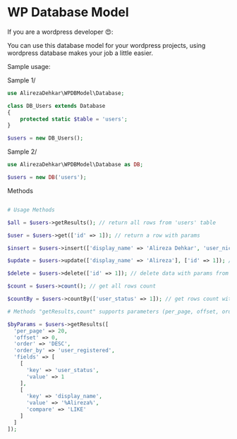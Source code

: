 # WP Database Model

If you are a wordpress developer 😍:

You can use this database model for your wordpress projects, using wordpress database makes your job a little easier.

Sample usage:

Sample 1/

```php
use AlirezaDehkar\WPDBModel\Database;

class DB_Users extends Database
{
    protected static $table = 'users';
}

$users = new DB_Users();
```

Sample 2/

```php
use AlirezaDehkar\WPDBModel\Database as DB;

$users = new DB('users');
```

Methods

```php

# Usage Methods

$all = $users->getResults(); // return all rows from 'users' table

$user = $users->get(['id' => 1]); // return a row with params

$insert = $users->insert(['display_name' => 'Alireza Dehkar', 'user_nicename' => 'admin']); // insert data to 'users' table

$update = $users->update(['display_name' => 'Alireza'], ['id' => 1]); // $data, $where

$delete = $users->delete(['id' => 1]); // delete data with params from 'users' table

$count = $users->count(); // get all rows count

$countBy = $users->countBy(['user_status' => 1]); // get rows count with params

# Methods "getResults,count" supports parameters (per_page, offset, order, order_by, fields)

$byParams = $users->getResults([
  'per_page' => 20,
  'offset' => 0,
  'order' => 'DESC',
  'order_by' => 'user_registered',
  'fields' => [
    [
      'key' => 'user_status',
      'value' => 1
    ],
    [
      'key' => 'display_name',
      'value' => '%Alireza%',
      'compare' => 'LIKE'
    ]
  ]
]);
```

